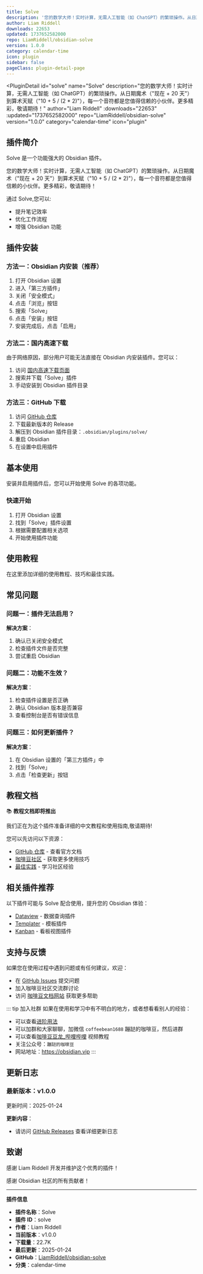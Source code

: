 ```yaml
---
title: Solve
description: '您的数学大师！实时计算，无需人工智能（如 ChatGPT）的繁琐操作。从日期魔术（"现在 + 20 天"）到算术天赋（"10 + 5 / (2 * 2)"），每一个音符都是您值得信赖的小伙伴。更多精彩，敬请期待！'
author: Liam Riddell
downloads: 22653
updated: 1737652582000
repo: LiamRiddell/obsidian-solve
version: 1.0.0
category: calendar-time
icon: plugin
sidebar: false
pageClass: plugin-detail-page
---
```


<PluginDetail
  id="solve"
  name="Solve"
  description="您的数学大师！实时计算，无需人工智能（如 ChatGPT）的繁琐操作。从日期魔术（&quot;现在 + 20 天&quot;）到算术天赋（&quot;10 + 5 / (2 * 2)&quot;），每一个音符都是您值得信赖的小伙伴。更多精彩，敬请期待！"
  author="Liam Riddell"
  :downloads="22653"
  :updated="1737652582000"
  repo="LiamRiddell/obsidian-solve"
  version="1.0.0"
  category="calendar-time"
  icon="plugin"
>

<!-- AUTO_GENERATED_START -->
## 插件简介

Solve 是一个功能强大的 Obsidian 插件。

您的数学大师！实时计算，无需人工智能（如 ChatGPT）的繁琐操作。从日期魔术（&quot;现在 + 20 天&quot;）到算术天赋（&quot;10 + 5 / (2 * 2)&quot;），每一个音符都是您值得信赖的小伙伴。更多精彩，敬请期待！

通过 Solve,您可以:

- 提升笔记效率
- 优化工作流程
- 增强 Obsidian 功能

<!-- AUTO_GENERATED_END -->

<!-- AUTO_GENERATED_START -->
## 插件安装

### 方法一：Obsidian 内安装（推荐）

1. 打开 Obsidian 设置
2. 进入「第三方插件」
3. 关闭「安全模式」
4. 点击「浏览」按钮
5. 搜索「Solve」
6. 点击「安装」按钮
7. 安装完成后，点击「启用」

### 方法二：国内高速下载

由于网络原因，部分用户可能无法直接在 Obsidian 内安装插件。您可以：

1. 访问 [国内高速下载页面](/zh/documentation/obsidian-plugins-download.html)
2. 搜索并下载「Solve」插件
3. 手动安装到 Obsidian 插件目录

### 方法三：GitHub 下载

1. 访问 [GitHub 仓库](https://github.com/LiamRiddell/obsidian-solve)
2. 下载最新版本的 Release
3. 解压到 Obsidian 插件目录：`.obsidian/plugins/solve/`
4. 重启 Obsidian
5. 在设置中启用插件

## 基本使用

安装并启用插件后，您可以开始使用 Solve 的各项功能。

### 快速开始

1. 打开 Obsidian 设置
2. 找到「Solve」插件设置
3. 根据需要配置相关选项
4. 开始使用插件功能

<!-- AUTO_GENERATED_END -->

<!-- CUSTOM_CONTENT_START:tutorial -->
## 使用教程

在这里添加详细的使用教程、技巧和最佳实践。

<!-- CUSTOM_CONTENT_END:tutorial -->

<!-- SHARED_CONTENT_START -->
## 常见问题

### 问题一：插件无法启用？

**解决方案**：
1. 确认已关闭安全模式
2. 检查插件文件是否完整
3. 尝试重启 Obsidian

### 问题二：功能不生效？

**解决方案**：
1. 检查插件设置是否正确
2. 确认 Obsidian 版本是否兼容
3. 查看控制台是否有错误信息

### 问题三：如何更新插件？

**解决方案**：
1. 在 Obsidian 设置的「第三方插件」中
2. 找到「Solve」
3. 点击「检查更新」按钮

## 教程文档

📚 **教程文档即将推出**

我们正在为这个插件准备详细的中文教程和使用指南,敬请期待!

您可以先访问以下资源：
- [GitHub 仓库](https://github.com/LiamRiddell/obsidian-solve) - 查看官方文档
- [咖啡豆社区](/zh/bases/) - 获取更多使用技巧
- [最佳实践](/zh/best-practices/) - 学习社区经验

## 相关插件推荐

以下插件可能与 Solve 配合使用，提升您的 Obsidian 体验：

- [Dataview](/zh/plugins/dataview.html) - 数据查询插件
- [Templater](/zh/plugins/templater-obsidian.html) - 模板插件
- [Kanban](/zh/plugins/obsidian-kanban.html) - 看板视图插件

## 支持与反馈

如果您在使用过程中遇到问题或有任何建议，欢迎：

- 在 [GitHub Issues](https://github.com/LiamRiddell/obsidian-solve/issues) 提交问题
- 加入咖啡豆社区交流群讨论
- 访问 [咖啡豆文档网站](https://obsidian.vip) 获取更多帮助

::: tip 加入社群
如果在使用和学习中有不明白的地方，或者想看看别人的经验：
- 可以查看[进阶用法](/zh/advanced)
- 可以加群和大家聊聊，加微信 `coffeebean1688` 蹦跶的咖啡豆，然后进群
- 可以查看[咖啡豆豆龙_哔哩哔哩](https://space.bilibili.com/618777356) 视频教程
- 关注公众号：`蹦跶的咖啡豆`
- 网站地址：https://obsidian.vip
:::
<!-- SHARED_CONTENT_END -->

<!-- AUTO_GENERATED_START -->
## 更新日志

### 最新版本：v1.0.0

更新时间：2025-01-24

**更新内容**：
- 请访问 [GitHub Releases](https://github.com/LiamRiddell/obsidian-solve/releases) 查看详细更新日志

## 致谢

感谢 Liam Riddell 开发并维护这个优秀的插件！

感谢 Obsidian 社区的所有贡献者！

---

**插件信息**
- **插件名称**：Solve
- **插件 ID**：solve
- **作者**：Liam Riddell
- **当前版本**：v1.0.0
- **下载量**：22.7K
- **最后更新**：2025-01-24
- **GitHub**：[LiamRiddell/obsidian-solve](https://github.com/LiamRiddell/obsidian-solve)
- **分类**：calendar-time
<!-- AUTO_GENERATED_END -->

</PluginDetail>

